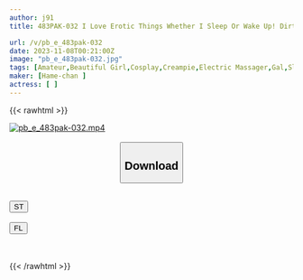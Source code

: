 ```yaml
---
author: j91
title: 483PAK-032 I Love Erotic Things Whether I Sleep Or Wake Up! Dirty Bunny Costume Office Lady @ Mito-Chan (20) (Mito Wakui)

url: /v/pb_e_483pak-032
date: 2023-11-08T00:21:00Z
image: "pb_e_483pak-032.jpg"
tags: [Amateur,Beautiful Girl,Cosplay,Creampie,Electric Massager,Gal,Slender,Titty Fuck,Various Professions ]
maker: [Hame-chan ]
actress: [ ]
---
```



{{< rawhtml >}}

<div class="video" data-videoid="j6QqjjA73btzKY6">
    <a href="javascript:;">
        <img src="https://my.j91.asia/v/pb_e_483pak-032/pb_e_483pak-032.jpg" width="WIDTH" height="HEIGHT" alt="pb_e_483pak-032.mp4" loading="lazy">
    </a>
</div>

<script type="text/javascript" src="https://j91.asia/asset/on-demand-st.js"></script>

<br>
  <link rel="stylesheet" href="https://j91.asia/asset/bs5.css">
  
  <center>
  <button class="btn btn-primary" type="button" data-bs-toggle="collapse" data-bs-target=".multi-collapse" aria-expanded="false" aria-controls="multiCollapseExample1 multiCollapseExample2"><h2>Download</h2></button></center>
</p>
<div class="row">
  <div class="col">
    <div class="collapse multi-collapse" id="multiCollapseExample1">
      <div class="card card-body">
	      	      <br>
<div class="buttons">  
<a href="https://streamtape.to/v/j6QqjjA73btzKY6" target="_blank"><button class="btn-hover color-3"><i class="fa fa-download"></i> ST</button></a></div>
    </div>
  </div>
</div>
  <div class="col">
    <div class="collapse multi-collapse" id="multiCollapseExample2">
      <div class="card card-body">
	      <br>
<div class="buttons">
    <a href="https://filelions.online/f/z4fwsksdft06" target="_blank"><button class="btn-hover color-9"><i class="fa fa-download"></i> FL</button></a></div>
<br><br>
      </div>
    </div>
  </div>
</div>

{{< /rawhtml >}}
